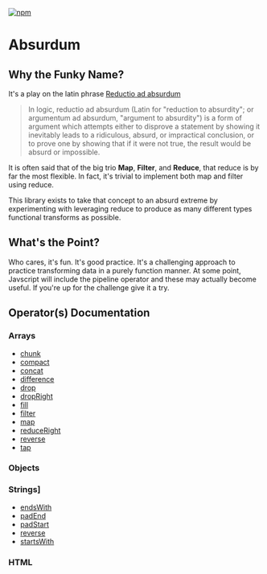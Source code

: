 [![npm](https://img.shields.io/npm/v/absurdum.svg)](https://www.npmjs.com/package/absurdum)

# Absurdum

## Why the Funky Name?

It's a play on the latin phrase [Reductio ad absurdum][wikipedia]

> In logic, reductio ad absurdum (Latin for "reduction to absurdity"; or argumentum ad absurdum, "argument to absurdity") is a form of argument which attempts either to disprove a statement by showing it inevitably leads to a ridiculous, absurd, or impractical conclusion, or to prove one by showing that if it were not true, the result would be absurd or impossible.

It is often said that of the big trio **Map**, **Filter**, and **Reduce**, that reduce is by far the most flexible. In fact, it's trivial to implement both map and filter using reduce.

This library exists to take that concept to an absurd extreme by experimenting with leveraging reduce to produce as many different types functional transforms as possible.

## What's the Point?

Who cares, it's fun. It's good practice. It's a challenging approach to practice transforming data in a purely function manner. At some point, Javscript will include the pipeline operator and these may actually become useful. If you're up for the challenge give it a try.

## Operator(s) Documentation

### Arrays

- [chunk][arrays.chunk]
- [compact][arrays.compact]
- [concat][arrays.concat]
- [difference][arrays.difference]
- [drop][arrays.drop]
- [dropRight][arrays.dropRight]
- [fill][arrays.fill]
- [filter][arrays.filter]
- [map][arrays.map]
- [reduceRight][arrays.reduceRight]
- [reverse][arrays.reverse]
- [tap][arrays.tap]

[arrays.chunk]: ./docs/arrays/chunk.md
[arrays.compact]: ./docs/arrays/compact.md
[arrays.concat]: ./docs_old/arrays.md#arraysconcatarrays
[arrays.difference]: ./docs_old/arrays.md#arraysdifferencearray-values
[arrays.drop]: ./docs_old/arrays.md#arraysdroparray-n
[arrays.dropRight]: ./docs_old/arrays.md#arraysdroprightarray-n--1
[arrays.fill]: ./docs_old/arrays.md#arraysfilllarray-value-start--0-end--arraylength-1
[arrays.filter]: ./docs_old/arrays.md#arraysfilterarray-predicate
[arrays.map]: ./docs_old/arrays.md#arraysmaparray-func
[arrays.reduceRight]: ./docs_old/arrays.md#arraysreducerightarray-reducer----array-initial--
[arrays.reverse]: ./docs_old/arrays.md#arraysreversearray
[arrays.tap]: ./docs_old/arrays.md#arraystaparray-func

### Objects

### Strings]

- [endsWith][strings.endswith]
- [padEnd][strings.padEnd]
- [padStart][strings.padStart]
- [reverse][strings.reverse]
- [startsWith][strings.startswith]

[strings.endswith]: ./docs_old/strings.md#stringsendswithstring-substr
[strings.padEnd]: ./docs_old/strings.md#stringspadendstring-length-substr
[strings.padStart]: ./docs_old/strings.md#stringspadstartstring-length-substr
[strings.reverse]: ./docs_old/strings.md#stringsreversestring
[strings.startswith]: ./docs_old/strings.md#stringsstartswithstring-substr

### HTML


[wikipedia]: https://en.wikipedia.org/wiki/Reductio_ad_absurdum
[operator]: https://github.com/evanplaice/absurdum/issues/new?title=Operator([operator])&template=OPERATOR_TEMPLATE.md&labels=enhancement,operator
[type]: https://github.com/evanplaice/absurdum/issues/new?title=Type([typ])&template=TYPE_TEMPLATE.md&labels=enhancement,type
[feature-workflow]:https://www.atlassian.com/git/tutorials/comparing-workflows/feature-branch-workflow
